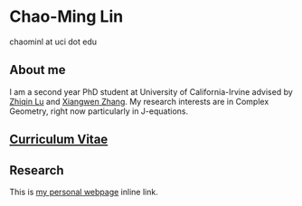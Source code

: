 # Chao-Ming Lin

chaominl at uci dot edu


## About me
I am a second year PhD student at University of California-Irvine advised by [Zhiqin Lu](https://www.math.uci.edu/~zlu/) and [Xiangwen Zhang](https://www.math.uci.edu/~xiangwen/). My research interests are in Complex Geometry, right now particularly in J-equations.

## [Curriculum Vitae](https://chaominl.github.io/CV)   

## Research
This is [my personal webpage](https://chaominl.github.io) inline link.
